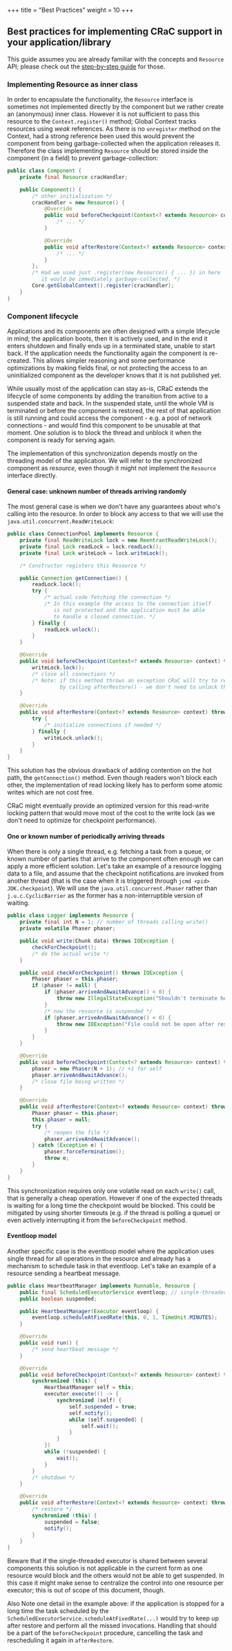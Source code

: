+++
title = "Best Practices"
weight = 10
+++

## Best practices for implementing CRaC support in your application/library

This guide assumes you are already familiar with the concepts and `Resource` API; please check out the [step-by-step guide](STEP-BY-STEP.md) for those.

### Implementing Resource as inner class

In order to encapsulate the functionality, the `Resource` interface is sometimes not implemented directly by the component but we rather create an (anonymous) inner class. However it is not sufficient to pass this resource to the `Context.register()` method; Global Context tracks resources using *weak* references. As there is no `unregister` method on the Context, had a strong reference been used this would prevent the component from being garbage-collected when the application releases it. Therefore the class implementing `Resource` should be stored inside the component (in a field) to prevent garbage-collection:

```java
public class Component {
    private final Resource cracHandler;

    public Component() {
        /* other initialization */
        cracHandler = new Resource() {
            @Override
            public void beforeCheckpoint(Context<? extends Resource> context) {
                /* ... */
            }

            @Override
            public void afterRestore(Context<? extends Resource> context) {
                /* ... */
            }
        };
        /* Had we used just .register(new Resource() { ... }) in here
           it would be immediately garbage-collected. */
        Core.getGlobalContext().register(cracHandler);
    }
}
```

### Component lifecycle

Applications and its components are often designed with a simple lifecycle in mind; the application boots, then it is actively used, and in the end it enters shutdown and finally ends up in a terminated state, unable to start back. If the application needs the functionality again the component is re-created. This allows simpler reasoning and some performance optimizations by making fields final, or not protecting the access to an uninitialized component as the developer knows that it is not published yet.

While usually most of the application can stay as-is, CRaC extends the lifecycle of some components by adding the transition from active to a suspended state and back. In the suspended state, until the whole VM is terminated or before the component is restored, the rest of that application is still running and could access the component - e.g. a pool of network connections - and would find this component to be unusable at that moment. One solution is to block the thread and unblock it when the component is ready for serving again.

The implementation of this synchronization depends mostly on the threading model of the application. We will refer to the synchronized component as *resource*, even though it might not implement the `Resource` interface directly.

#### General case: unknown number of threads arriving randomly

The most general case is when we don't have any guarantees about who's calling into the resource. In order to block any access to that we will use the `java.util.concurrent.ReadWriteLock`:

```java
public class ConnectionPool implements Resource {
    private final ReadWriteLock lock = new ReentrantReadWriteLock();
    private final Lock readLock = lock.readLock();
    private final Lock writeLock = lock.writeLock();

    /* Constructor registers this Resource */

    public Connection getConnection() {
        readLock.lock();
        try {
            /* actual code fetching the connection */
            /* In this example the access to the connection itself
               is not protected and the application must be able 
               to handle a closed connection. */
        } finally {
            readLock.unlock();
        }
    }

    @Override
    public void beforeCheckpoint(Context<? extends Resource> context) throws Exception {
        writeLock.lock();
        /* close all connections */
        /* Note: if this method throws an exception CRaC will try to restore the resource
                 by calling afterRestore() - we don't need to unlock the lock here */
    }

    @Override
    public void afterRestore(Context<? extends Resource> context) throws Exception {
        try {
            /* initialize connections if needed */
        } finally {
            writeLock.unlock();
        }
    }
}
```

This solution has the obvious drawback of adding contention on the hot path, the `getConnection()` method. Even though readers won't block each other, the implementation of read locking likely has to perform some atomic writes which are not cost free.

CRaC might eventually provide an optimized version for this read-write locking pattern that would move most of the cost to the write lock (as we don't need to optimize for checkpoint performance).

#### One or known number of periodically arriving threads

When there is only a single thread, e.g. fetching a task from a queue, or known number of parties that arrive to the component often enough we can apply a more efficient solution. Let's take an example of a resource logging data to a file, and assume that the checkpoint notifications are invoked from another thread (that is the case when it is triggered through `jcmd <pid> JDK.checkpoint`). We will use the `java.util.concurrent.Phaser` rather than `j.u.c.CyclicBarrier` as the former has a non-interruptible version of waiting.

```java
public class Logger implements Resource {
    private final int N = 1; // number of threads calling write()
    private volatile Phaser phaser;

    public void write(Chunk data) throws IOException {
        checkForCheckpoint();
        /* do the actual write */
    }

    public void checkForCheckpoint() throws IOException {
        Phaser phaser = this.phaser;
        if (phaser != null) {
            if (phaser.arriveAndAwaitAdvance() < 0) {
                throw new IllegalStateException("Shouldn't terminate here");
            }
            /* now the resource is suspended */
            if (phaser.arriveAndAwaitAdvance() < 0) {
                throw new IOException("File could not be open after restore");
            }
        }
    }

    @Override
    public void beforeCheckpoint(Context<? extends Resource> context) throws Exception {
        phaser = new Phaser(N + 1); // +1 for self
        phaser.arriveAndAwaitAdvance();
        /* close file being written */
    }

    @Override
    public void afterRestore(Context<? extends Resource> context) throws Exception {
        Phaser phaser = this.phaser;
        this.phaser = null;
        try {
            /* reopen the file */
            phaser.arriveAndAwaitAdvance();
        } catch (Exception e) {
            phaser.forceTermination();
            throw e;
        }
    }
}
```

This synchronization requires only one volatile read on each `write()` call, that is generally a cheap operation. However if one of the expected threads is waiting for a long time the checkpoint would be blocked. This could be mitigated by using shorter timeouts (e.g. if the thread is polling a queue) or even actively interrupting it from the `beforeCheckpoint` method.

#### Eventloop model

Another specific case is the eventloop model where the application uses single thread for all operations in the resource and already has a mechanism to schedule task in that eventloop. Let's take an example of a resource sending a heartbeat message.

```java
public class HeartbeatManager implements Runnable, Resource {
    public final ScheduledExecutorService eventloop; // single-threaded
    public boolean suspended;

    public HeartbeatManager(Executor eventloop) {
        eventloop.scheduleAtFixedRate(this, 0, 1, TimeUnit.MINUTES);
    }

    @Override
    public void run() {
        /* send heartbeat message */
    }

    @Override
    public void beforeCheckpoint(Context<? extends Resource> context) throws Exception {
        synchronized (this) {
            HeartbeatManager self = this;
            executor.execute(() -> {
                synchronized (self) {
                    self.suspended = true;
                    self.notify();
                    while (self.suspended) {
                        self.wait();
                    }
                }
            })
            while (!suspended) {
                wait();
            }
        }
        /* shutdown */
    }

    @Override
    public void afterRestore(Context<? extends Resource> context) throws Exception {
        /* restore */
        synchronized (this) {
            suspended = false;
            notify();
        }
    }
}
```

Beware that if the single-threaded executor is shared between several components this solution is not applicable in the current form as one resource would block and the others would not be able to get suspended. In this case it might make sense to centralize the control into one resource per executor; this is out of scope of this document, though.

Also Note one detail in the example above: if the application is stopped for a long time the task scheduled by the `ScheduledExecutorService.scheduleAtFixedRate(...)`  would try to keep up after restore and perform all the missed invocations. Handling that should be a part of the `beforeCheckpoint` procedure, cancelling the task and rescheduling it again in `afterRestore`.


